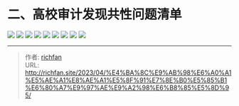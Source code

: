 # 二、高校审计发现共性问题清单

![](https://jsd.cdn.zzko.cn/gh/richffan/img@main/audit/审计发现共性问题清单/二-高校审计发现共性问题清单/高校审计发现共性问题清单_页面_013.webp)
![](https://jsd.cdn.zzko.cn/gh/richffan/img@main/audit/审计发现共性问题清单/二-高校审计发现共性问题清单/高校审计发现共性问题清单_页面_014.webp)
![](https://jsd.cdn.zzko.cn/gh/richffan/img@main/audit/审计发现共性问题清单/二-高校审计发现共性问题清单/高校审计发现共性问题清单_页面_015.webp)
![](https://jsd.cdn.zzko.cn/gh/richffan/img@main/audit/审计发现共性问题清单/二-高校审计发现共性问题清单/高校审计发现共性问题清单_页面_016.webp)
![](https://jsd.cdn.zzko.cn/gh/richffan/img@main/audit/审计发现共性问题清单/二-高校审计发现共性问题清单/高校审计发现共性问题清单_页面_017.webp)
![](https://jsd.cdn.zzko.cn/gh/richffan/img@main/audit/审计发现共性问题清单/二-高校审计发现共性问题清单/高校审计发现共性问题清单_页面_018.webp)
![](https://jsd.cdn.zzko.cn/gh/richffan/img@main/audit/审计发现共性问题清单/二-高校审计发现共性问题清单/高校审计发现共性问题清单_页面_019.webp)
![](https://jsd.cdn.zzko.cn/gh/richffan/img@main/audit/审计发现共性问题清单/二-高校审计发现共性问题清单/高校审计发现共性问题清单_页面_020.webp)
![](https://jsd.cdn.zzko.cn/gh/richffan/img@main/audit/审计发现共性问题清单/二-高校审计发现共性问题清单/高校审计发现共性问题清单_页面_021.webp)



---

> 作者: [richfan](https://richfan.site/)  
> URL: http://richfan.site/2023/04/%E4%BA%8C%E9%AB%98%E6%A0%A1%E5%AE%A1%E8%AE%A1%E5%8F%91%E7%8E%B0%E5%85%B1%E6%80%A7%E9%97%AE%E9%A2%98%E6%B8%85%E5%8D%95/  

